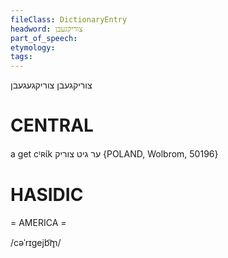 ```yaml
---
fileClass: DictionaryEntry
headword: צוריקגעבן
part_of_speech: 
etymology: 
tags: 
---
```

צוריקגעבן
צוריקגעגעבן

CENTRAL
========

a get cᶦʀɩ́k ער גיט צוריק {POLAND, Wolbrom, 50196}

HASIDIC
=======
= AMERICA = 

/cəˈrɪgejb͡m̥/